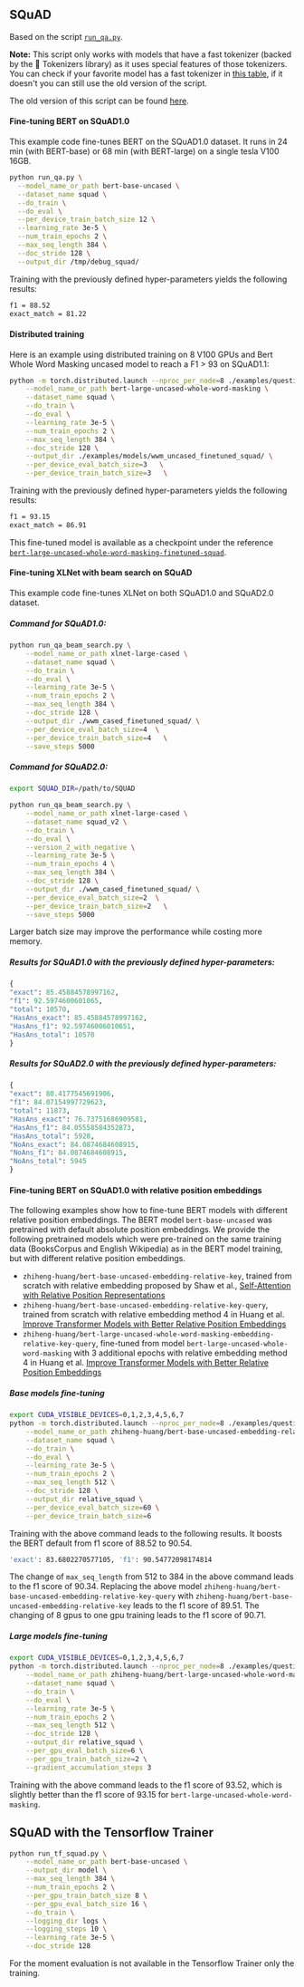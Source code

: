 <!---
Copyright 2020 The HuggingFace Team. All rights reserved.

Licensed under the Apache License, Version 2.0 (the "License");
you may not use this file except in compliance with the License.
You may obtain a copy of the License at

    http://www.apache.org/licenses/LICENSE-2.0

Unless required by applicable law or agreed to in writing, software
distributed under the License is distributed on an "AS IS" BASIS,
WITHOUT WARRANTIES OR CONDITIONS OF ANY KIND, either express or implied.
See the License for the specific language governing permissions and
limitations under the License.
-->

## SQuAD

Based on the script [`run_qa.py`](https://github.com/huggingface/transformers/blob/master/examples/question-answering/run_qa.py).

**Note:** This script only works with models that have a fast tokenizer (backed by the 🤗 Tokenizers library) as it
uses special features of those tokenizers. You can check if your favorite model has a fast tokenizer in
[this table](https://huggingface.co/transformers/index.html#bigtable), if it doesn't you can still use the old version
of the script.

The old version of this script can be found [here](https://github.com/huggingface/transformers/tree/master/examples/legacy/question-answering).
#### Fine-tuning BERT on SQuAD1.0

This example code fine-tunes BERT on the SQuAD1.0 dataset. It runs in 24 min (with BERT-base) or 68 min (with BERT-large)
on a single tesla V100 16GB.

```bash
python run_qa.py \
  --model_name_or_path bert-base-uncased \
  --dataset_name squad \
  --do_train \
  --do_eval \
  --per_device_train_batch_size 12 \
  --learning_rate 3e-5 \
  --num_train_epochs 2 \
  --max_seq_length 384 \
  --doc_stride 128 \
  --output_dir /tmp/debug_squad/
```

Training with the previously defined hyper-parameters yields the following results:

```bash
f1 = 88.52
exact_match = 81.22
```

#### Distributed training


Here is an example using distributed training on 8 V100 GPUs and Bert Whole Word Masking uncased model to reach a F1 > 93 on SQuAD1.1:

```bash
python -m torch.distributed.launch --nproc_per_node=8 ./examples/question-answering/run_squad.py \
    --model_name_or_path bert-large-uncased-whole-word-masking \
    --dataset_name squad \
    --do_train \
    --do_eval \
    --learning_rate 3e-5 \
    --num_train_epochs 2 \
    --max_seq_length 384 \
    --doc_stride 128 \
    --output_dir ./examples/models/wwm_uncased_finetuned_squad/ \
    --per_device_eval_batch_size=3   \
    --per_device_train_batch_size=3   \
```

Training with the previously defined hyper-parameters yields the following results:

```bash
f1 = 93.15
exact_match = 86.91
```

This fine-tuned model is available as a checkpoint under the reference
[`bert-large-uncased-whole-word-masking-finetuned-squad`](https://huggingface.co/bert-large-uncased-whole-word-masking-finetuned-squad).

#### Fine-tuning XLNet with beam search on SQuAD

This example code fine-tunes XLNet on both SQuAD1.0 and SQuAD2.0 dataset.

##### Command for SQuAD1.0:

```bash
python run_qa_beam_search.py \
    --model_name_or_path xlnet-large-cased \
    --dataset_name squad \
    --do_train \
    --do_eval \
    --learning_rate 3e-5 \
    --num_train_epochs 2 \
    --max_seq_length 384 \
    --doc_stride 128 \
    --output_dir ./wwm_cased_finetuned_squad/ \
    --per_device_eval_batch_size=4  \
    --per_device_train_batch_size=4   \
    --save_steps 5000
```

##### Command for SQuAD2.0:

```bash
export SQUAD_DIR=/path/to/SQUAD

python run_qa_beam_search.py \
    --model_name_or_path xlnet-large-cased \
    --dataset_name squad_v2 \
    --do_train \
    --do_eval \
    --version_2_with_negative \
    --learning_rate 3e-5 \
    --num_train_epochs 4 \
    --max_seq_length 384 \
    --doc_stride 128 \
    --output_dir ./wwm_cased_finetuned_squad/ \
    --per_device_eval_batch_size=2  \
    --per_device_train_batch_size=2   \
    --save_steps 5000
```

Larger batch size may improve the performance while costing more memory.

##### Results for SQuAD1.0 with the previously defined hyper-parameters:

```python
{
"exact": 85.45884578997162,
"f1": 92.5974600601065,
"total": 10570,
"HasAns_exact": 85.45884578997162,
"HasAns_f1": 92.59746006010651,
"HasAns_total": 10570
}
```

##### Results for SQuAD2.0 with the previously defined hyper-parameters:

```python
{
"exact": 80.4177545691906,
"f1": 84.07154997729623,
"total": 11873,
"HasAns_exact": 76.73751686909581,
"HasAns_f1": 84.05558584352873,
"HasAns_total": 5928,
"NoAns_exact": 84.0874684608915,
"NoAns_f1": 84.0874684608915,
"NoAns_total": 5945
}
```

#### Fine-tuning BERT on SQuAD1.0 with relative position embeddings

The following examples show how to fine-tune BERT models with different relative position embeddings. The BERT model
`bert-base-uncased` was pretrained with default absolute position embeddings. We provide the following pretrained
models which were pre-trained on the same training data (BooksCorpus and English Wikipedia) as in the BERT model
training, but with different relative position embeddings.

* `zhiheng-huang/bert-base-uncased-embedding-relative-key`, trained from scratch with relative embedding proposed by
Shaw et al., [Self-Attention with Relative Position Representations](https://arxiv.org/abs/1803.02155)
* `zhiheng-huang/bert-base-uncased-embedding-relative-key-query`, trained from scratch with relative embedding method 4
in Huang et al. [Improve Transformer Models with Better Relative Position Embeddings](https://arxiv.org/abs/2009.13658)
* `zhiheng-huang/bert-large-uncased-whole-word-masking-embedding-relative-key-query`, fine-tuned from model
`bert-large-uncased-whole-word-masking` with 3 additional epochs with relative embedding method 4 in Huang et al.
[Improve Transformer Models with Better Relative Position Embeddings](https://arxiv.org/abs/2009.13658)


##### Base models fine-tuning

```bash
export CUDA_VISIBLE_DEVICES=0,1,2,3,4,5,6,7
python -m torch.distributed.launch --nproc_per_node=8 ./examples/question-answering/run_squad.py \
    --model_name_or_path zhiheng-huang/bert-base-uncased-embedding-relative-key-query \
    --dataset_name squad \
    --do_train \
    --do_eval \
    --learning_rate 3e-5 \
    --num_train_epochs 2 \
    --max_seq_length 512 \
    --doc_stride 128 \
    --output_dir relative_squad \
    --per_device_eval_batch_size=60 \
    --per_device_train_batch_size=6
```
Training with the above command leads to the following results. It boosts the BERT default from f1 score of 88.52 to 90.54.

```bash
'exact': 83.6802270577105, 'f1': 90.54772098174814
```

The change of `max_seq_length` from 512 to 384 in the above command leads to the f1 score of 90.34. Replacing the above
model `zhiheng-huang/bert-base-uncased-embedding-relative-key-query` with
`zhiheng-huang/bert-base-uncased-embedding-relative-key` leads to the f1 score of 89.51. The changing of 8 gpus to one
gpu training leads to the f1 score of 90.71.

##### Large models fine-tuning

```bash
export CUDA_VISIBLE_DEVICES=0,1,2,3,4,5,6,7
python -m torch.distributed.launch --nproc_per_node=8 ./examples/question-answering/run_squad.py \
    --model_name_or_path zhiheng-huang/bert-large-uncased-whole-word-masking-embedding-relative-key-query \
    --dataset_name squad \
    --do_train \
    --do_eval \
    --learning_rate 3e-5 \
    --num_train_epochs 2 \
    --max_seq_length 512 \
    --doc_stride 128 \
    --output_dir relative_squad \
    --per_gpu_eval_batch_size=6 \
    --per_gpu_train_batch_size=2 \
    --gradient_accumulation_steps 3
```
Training with the above command leads to the f1 score of 93.52, which is slightly better than the f1 score of 93.15 for
`bert-large-uncased-whole-word-masking`.

## SQuAD with the Tensorflow Trainer

```bash
python run_tf_squad.py \
    --model_name_or_path bert-base-uncased \
    --output_dir model \
    --max_seq_length 384 \
    --num_train_epochs 2 \
    --per_gpu_train_batch_size 8 \
    --per_gpu_eval_batch_size 16 \
    --do_train \
    --logging_dir logs \
    --logging_steps 10 \
    --learning_rate 3e-5 \
    --doc_stride 128
```

For the moment evaluation is not available in the Tensorflow Trainer only the training.
